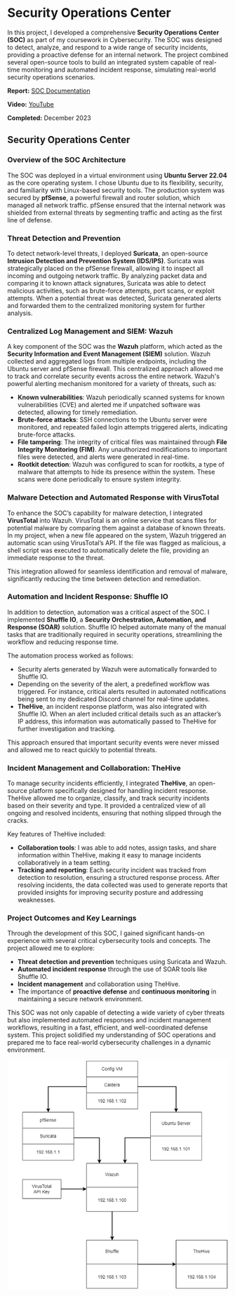 # Security Operations Center

In this project, I developed a comprehensive **Security Operations Center (SOC)** as part of my coursework in Cybersecurity. The SOC was designed to detect, analyze, and respond to a wide range of security incidents, providing a proactive defense for an internal network. The project combined several open-source tools to build an integrated system capable of real-time monitoring and automated incident response, simulating real-world security operations scenarios.

**Report:** [SOC Documentation](soc_documentatie.pdf)

**Video:** [YouTube](https://youtu.be/N6xHx_H27Vk)

**Completed:** December 2023

## Security Operations Center

### Overview of the SOC Architecture
The SOC was deployed in a virtual environment using **Ubuntu Server 22.04** as the core operating system. I chose Ubuntu due to its flexibility, security, and familiarity with Linux-based security tools. The production system was secured by **pfSense**, a powerful firewall and router solution, which managed all network traffic. pfSense ensured that the internal network was shielded from external threats by segmenting traffic and acting as the first line of defense.

### Threat Detection and Prevention
To detect network-level threats, I deployed **Suricata**, an open-source **Intrusion Detection and Prevention System (IDS/IPS)**. Suricata was strategically placed on the pfSense firewall, allowing it to inspect all incoming and outgoing network traffic. By analyzing packet data and comparing it to known attack signatures, Suricata was able to detect malicious activities, such as brute-force attempts, port scans, or exploit attempts. When a potential threat was detected, Suricata generated alerts and forwarded them to the centralized monitoring system for further analysis.

### Centralized Log Management and SIEM: Wazuh
A key component of the SOC was the **Wazuh** platform, which acted as the **Security Information and Event Management (SIEM)** solution. Wazuh collected and aggregated logs from multiple endpoints, including the Ubuntu server and pfSense firewall. This centralized approach allowed me to track and correlate security events across the entire network. Wazuh's powerful alerting mechanism monitored for a variety of threats, such as:
- **Known vulnerabilities**: Wazuh periodically scanned systems for known vulnerabilities (CVE) and alerted me if unpatched software was detected, allowing for timely remediation.
- **Brute-force attacks**: SSH connections to the Ubuntu server were monitored, and repeated failed login attempts triggered alerts, indicating brute-force attacks.
- **File tampering**: The integrity of critical files was maintained through **File Integrity Monitoring (FIM)**. Any unauthorized modifications to important files were detected, and alerts were generated in real-time.
- **Rootkit detection**: Wazuh was configured to scan for rootkits, a type of malware that attempts to hide its presence within the system. These scans were done periodically to ensure system integrity.

### Malware Detection and Automated Response with VirusTotal
To enhance the SOC’s capability for malware detection, I integrated **VirusTotal** into Wazuh. VirusTotal is an online service that scans files for potential malware by comparing them against a database of known threats. In my project, when a new file appeared on the system, Wazuh triggered an automatic scan using VirusTotal’s API. If the file was flagged as malicious, a shell script was executed to automatically delete the file, providing an immediate response to the threat.

This integration allowed for seamless identification and removal of malware, significantly reducing the time between detection and remediation.

### Automation and Incident Response: Shuffle IO
In addition to detection, automation was a critical aspect of the SOC. I implemented **Shuffle IO**, a **Security Orchestration, Automation, and Response (SOAR)** solution. Shuffle IO helped automate many of the manual tasks that are traditionally required in security operations, streamlining the workflow and reducing response time.

The automation process worked as follows:
- Security alerts generated by Wazuh were automatically forwarded to Shuffle IO.
- Depending on the severity of the alert, a predefined workflow was triggered. For instance, critical alerts resulted in automated notifications being sent to my dedicated Discord channel for real-time updates.
- **TheHive**, an incident response platform, was also integrated with Shuffle IO. When an alert included critical details such as an attacker’s IP address, this information was automatically passed to TheHive for further investigation and tracking.

This approach ensured that important security events were never missed and allowed me to react quickly to potential threats.

### Incident Management and Collaboration: TheHive
To manage security incidents efficiently, I integrated **TheHive**, an open-source platform specifically designed for handling incident response. TheHive allowed me to organize, classify, and track security incidents based on their severity and type. It provided a centralized view of all ongoing and resolved incidents, ensuring that nothing slipped through the cracks.

Key features of TheHive included:
- **Collaboration tools**: I was able to add notes, assign tasks, and share information within TheHive, making it easy to manage incidents collaboratively in a team setting.
- **Tracking and reporting**: Each security incident was tracked from detection to resolution, ensuring a structured response process. After resolving incidents, the data collected was used to generate reports that provided insights for improving security posture and addressing weaknesses.

### Project Outcomes and Key Learnings
Through the development of this SOC, I gained significant hands-on experience with several critical cybersecurity tools and concepts. The project allowed me to explore:
- **Threat detection and prevention** techniques using Suricata and Wazuh.
- **Automated incident response** through the use of SOAR tools like Shuffle IO.
- **Incident management** and collaboration using TheHive.
- The importance of **proactive defense** and **continuous monitoring** in maintaining a secure network environment.

This SOC was not only capable of detecting a wide variety of cyber threats but also implemented automated responses and incident management workflows, resulting in a fast, efficient, and well-coordinated defense system. This project solidified my understanding of SOC operations and prepared me to face real-world cybersecurity challenges in a dynamic environment.

![SOC Scheme](img/SOC-3.png)
